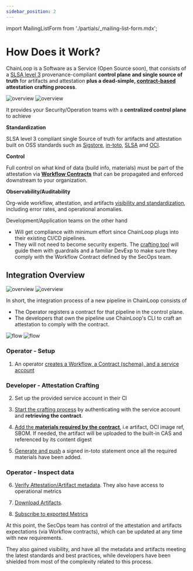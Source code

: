 ```yaml
---
sidebar_position: 2
---
```


import MailingListForm from './partials/\_mailing-list-form.mdx';

# How Does it Work?

ChainLoop is a Software as a Service (Open Source soon), that consists of a [SLSA level 3](https://slsa.dev/spec/v0.1/requirements#summary-table) provenance-compliant **control plane and single source of truth** for artifacts and attestation **plus a dead-simple, [contract-based](/getting-started/workflow-definition#workflow-contracts) attestation crafting process**.

![overview](/img/v2/chainloop-parts.png#gh-light-mode-only)
![overview](/img/v2/chainloop-parts-dark.png#gh-dark-mode-only)

It provides your Security/Operation teams with a **centralized control plane** to achieve

**Standardization**

SLSA level 3 compliant single Source of truth for artifacts and attestation built on OSS standards such as [Sigstore](https://www.sigstore.dev/), [in-toto](https://in-toto.io/), [SLSA](https://slsa.dev) and [OCI](https://github.com/opencontainers/image-spec/blob/main/spec.md).

**Control**

Full control on what kind of data (build info, materials) must be part of the attestation via [**Workflow Contracts**](/getting-started/workflow-definition#workflow-contracts) that can be propagated and enforced downstream to your organization.

**Observability/Auditability**

Org-wide workflow, attestation, and artifacts [visibility and standardization](/getting-started/operator-view), including error rates, and operational anomalies.

Development/Application teams on the other hand

- Will get compliance with minimum effort since ChainLoop plugs into their existing CI/CD pipelines.
- They will not need to become security experts. The [crafting tool](/getting-started/attestation-crafting) will guide them with guardrails and a familiar DevExp to make sure they comply with the Workflow Contract defined by the SecOps team.

## Integration Overview

![overview](/img/v2/chainloop-dev-overview.png#gh-light-mode-only)
![overview](/img/v2/chainloop-dev-overview-dark.png#gh-dark-mode-only)

In short, the integration process of a new pipeline in ChainLoop consists of

- The Operator registers a contract for that pipeline in the control plane.
- The developers that own the pipeline use ChainLoop's CLI to craft an attestation to comply with the contract.

![flow](/img/v2/chainloop.dev.png#gh-light-mode-only)
![flow](/img/v2/chainloop.dev-dark.png#gh-dark-mode-only)

### Operator - Setup

1. An operator [creates a Workflow, a Contract (schema), and a service account](/getting-started/workflow-definition#workflow-and-contract-creation)

### Developer - Attestation Crafting

2. Set up the provided service account in their CI

3. [Start the crafting process](/getting-started/attestation-crafting#initialization) by authenticating with the service account and **retrieving the contract**.

4. [Add the **materials required by the contract**](/getting-started/attestation-crafting#adding-materials), i.e artifact, OCI image ref, SBOM. If needed, the artifact will be uploaded to the built-in CAS and referenced by its content digest

5. [Generate and push](/getting-started/attestation-crafting#encode-sign-and-push-attestation) a signed in-toto statement once all the required materials have been added.

### Operator - Inspect data

6. [Verify Attestation/Artifact metadata](/getting-started/operator-view). They also have access to operational metrics

7. [Download Artifacts](/getting-started/operator-view#artifacts-download).

8. [Subscribe to exported Metrics](/getting-started/operator-view#metrics-coming-soon)

At this point, the SecOps team has control of the attestation and artifacts expectations (via Workflow contracts), which can be updated at any time with new requirements.

They also gained visibility, and have all the metadata and artifacts meeting the latest standards and best practices, while developers have been shielded from most of the complexity related to this process.

<MailingListForm />
